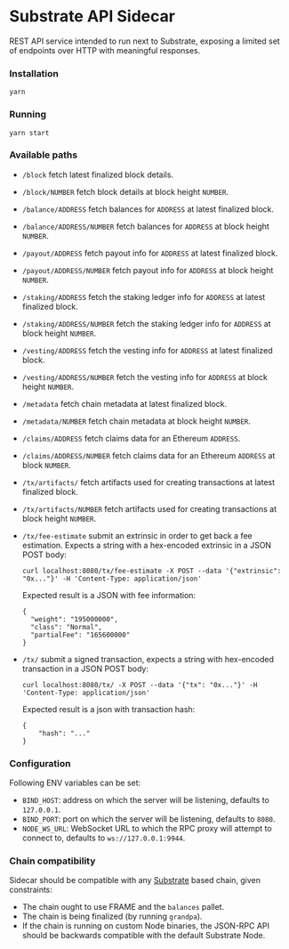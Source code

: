 # Substrate API Sidecar

REST API service intended to run next to Substrate, exposing a limited set of endpoints over HTTP
with meaningful responses.

### Installation

```
yarn
```

### Running

```
yarn start
```

### Available paths

- `/block` fetch latest finalized block details.

- `/block/NUMBER` fetch block details at block height `NUMBER`.

- `/balance/ADDRESS` fetch balances for `ADDRESS` at latest finalized block.

- `/balance/ADDRESS/NUMBER` fetch balances for `ADDRESS` at block height `NUMBER`.

- `/payout/ADDRESS` fetch payout info for `ADDRESS` at latest finalized block.

- `/payout/ADDRESS/NUMBER` fetch payout info for `ADDRESS` at block height `NUMBER`.

- `/staking/ADDRESS` fetch the staking ledger info for `ADDRESS` at latest finalized block.

- `/staking/ADDRESS/NUMBER` fetch the staking ledger info for `ADDRESS` at block height `NUMBER`.

- `/vesting/ADDRESS` fetch the vesting info for `ADDRESS` at latest finalized block.

- `/vesting/ADDRESS/NUMBER` fetch the vesting info for `ADDRESS` at block height `NUMBER`.

- `/metadata` fetch chain metadata at latest finalized block.

- `/metadata/NUMBER` fetch chain metadata at block height `NUMBER`.

- `/claims/ADDRESS` fetch claims data for an Ethereum `ADDRESS`.

- `/claims/ADDRESS/NUMBER` fetch claims data for an Ethereum `ADDRESS` at block `NUMBER`.

- `/tx/artifacts/` fetch artifacts used for creating transactions at latest finalized block.

- `/tx/artifacts/NUMBER` fetch artifacts used for creating transactions at block height `NUMBER`.

- `/tx/fee-estimate` submit an extrinsic in order to get back a fee estimation. Expects a string
  with a hex-encoded extrinsic in a JSON POST body:
  ```
  curl localhost:8080/tx/fee-estimate -X POST --data '{"extrinsic": "0x..."}' -H 'Content-Type: application/json'
  ```
  Expected result is a JSON with fee information:
  ```
  {
    "weight": "195000000",
    "class": "Normal",
    "partialFee": "165600000"
  }
  ```
- `/tx/` submit a signed transaction, expects a string with hex-encoded transaction in a JSON POST
  body:
  ```
  curl localhost:8080/tx/ -X POST --data '{"tx": "0x..."}' -H 'Content-Type: application/json'
  ```
  Expected result is a json with transaction hash:
  ```
  {
      "hash": "..."
  }
  ```

### Configuration

Following ENV variables can be set:

- `BIND_HOST`: address on which the server will be listening, defaults to `127.0.0.1`.
- `BIND_PORT`: port on which the server will be listening, defaults to `8080`.
- `NODE_WS_URL`: WebSocket URL to which the RPC proxy will attempt to connect to, defaults to
  `ws://127.0.0.1:9944`.

### Chain compatibility

Sidecar should be compatible with any [Substrate](https://substrate.dev/) based chain, given
constraints:

- The chain ought to use FRAME and the `balances` pallet.
- The chain is being finalized (by running `grandpa`).
- If the chain is running on custom Node binaries, the JSON-RPC API should be backwards compatible
  with the default Substrate Node.
